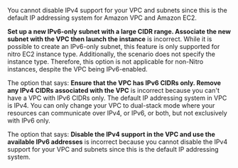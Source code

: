 You cannot disable IPv4 support for your VPC and subnets since this is the default IP addressing system for Amazon VPC and Amazon EC2.


**Set up a new IPv6-only subnet with a large CIDR range. Associate the new subnet with the VPC then launch the instance** is incorrect. While it is possible to create an IPv6-only subnet, this feature is only supported for nitro EC2 instance type. Additionally, the scenario does not specify the instance type. Therefore, this option is not applicable for non-Nitro instances, despite the VPC being IPv6-enabled.

The option that says: **Ensure that the VPC has IPv6 CIDRs only. Remove any IPv4 CIDRs associated with the VPC** is incorrect because you can't have a VPC with IPv6 CIDRs only. The default IP addressing system in VPC is IPv4. You can only change your VPC to dual-stack mode where your resources can communicate over IPv4, or IPv6, or both, but not exclusively with IPv6 only.

The option that says: **Disable the IPv4 support in the VPC and use the available IPv6 addresses** is incorrect because you cannot disable the IPv4 support for your VPC and subnets since this is the default IP addressing system.